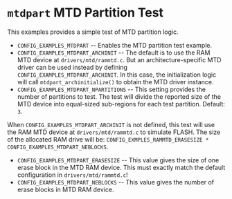 `mtdpart` MTD Partition Test
============================

This examples provides a simple test of MTD partition logic.

-   `CONFIG_EXAMPLES_MTDPART` -- Enables the MTD partition test example.
-   `CONFIG_EXAMPLES_MTDPART_ARCHINIT` -- The default is to use the RAM
    MTD device at `drivers/mtd/rammtd.c`. But an architecture-specific
    MTD driver can be used instead by defining
    `CONFIG_EXAMPLES_MTDPART_ARCHINIT`. In this case, the initialization
    logic will call `mtdpart_archinitialize()` to obtain the MTD driver
    instance.
-   `CONFIG_EXAMPLES_MTDPART_NPARTITIONS` -- This setting provides the
    number of partitions to test. The test will divide the reported size
    of the MTD device into equal-sized sub-regions for each test
    partition. Default: `3`.

When `CONFIG_EXAMPLES_MTDPART_ARCHINIT` is not defined, this test will
use the RAM MTD device at `drivers/mtd/rammtd.c` to simulate FLASH. The
size of the allocated RAM drive will be:
`CONFIG_EXMPLES_RAMMTD_ERASESIZE * CONFIG_EXAMPLES_MTDPART_NEBLOCKS`.

-   `CONFIG_EXAMPLES_MTDPART_ERASESIZE` -- This value gives the size of
    one erase block in the MTD RAM device. This must exactly match the
    default configuration in `drivers/mtd/rammtd.c`!
-   `CONFIG_EXAMPLES_MTDPART_NEBLOCKS` -- This value gives the number of
    erase blocks in MTD RAM device.

